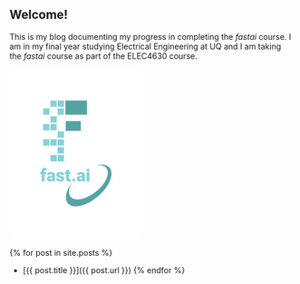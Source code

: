 ## Welcome!

This is my blog documenting my progress in completing the *fastai* course. I am in my final year studying Electrical Engineering at UQ and I am taking the *fastai* course as part of the ELEC4630 course.

![Image of fast.ai logo](images/logo.png)

{% for post in site.posts %}
- [{{ post.title }}]({{ post.url }})
{% endfor %}


